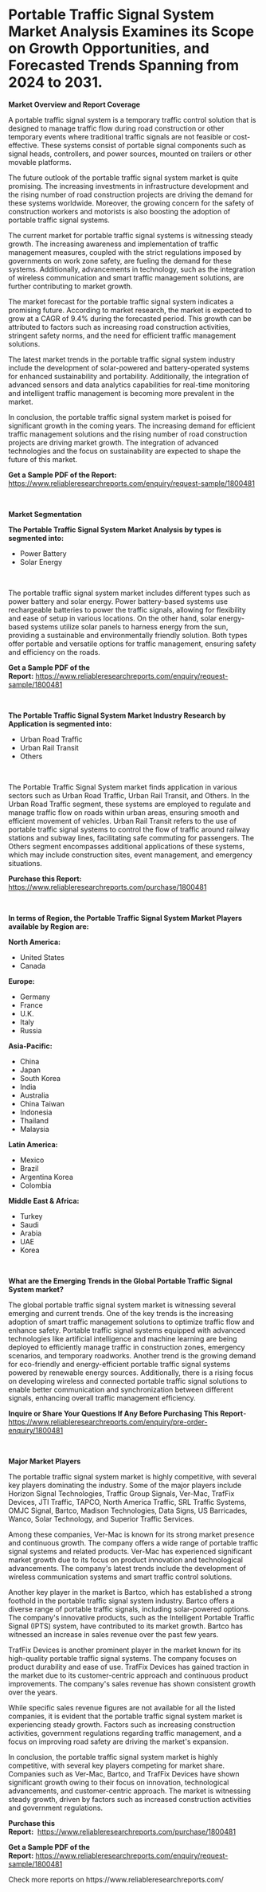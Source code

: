 <p><h1>Portable Traffic Signal System Market Analysis Examines its Scope on Growth Opportunities, and Forecasted Trends Spanning from 2024 to 2031.</h1></p><p><strong>Market Overview and Report Coverage</strong></p>
<p><p>A portable traffic signal system is a temporary traffic control solution that is designed to manage traffic flow during road construction or other temporary events where traditional traffic signals are not feasible or cost-effective. These systems consist of portable signal components such as signal heads, controllers, and power sources, mounted on trailers or other movable platforms.</p><p>The future outlook of the portable traffic signal system market is quite promising. The increasing investments in infrastructure development and the rising number of road construction projects are driving the demand for these systems worldwide. Moreover, the growing concern for the safety of construction workers and motorists is also boosting the adoption of portable traffic signal systems.</p><p>The current market for portable traffic signal systems is witnessing steady growth. The increasing awareness and implementation of traffic management measures, coupled with the strict regulations imposed by governments on work zone safety, are fueling the demand for these systems. Additionally, advancements in technology, such as the integration of wireless communication and smart traffic management solutions, are further contributing to market growth.</p><p>The market forecast for the portable traffic signal system indicates a promising future. According to market research, the market is expected to grow at a CAGR of 9.4% during the forecasted period. This growth can be attributed to factors such as increasing road construction activities, stringent safety norms, and the need for efficient traffic management solutions.</p><p>The latest market trends in the portable traffic signal system industry include the development of solar-powered and battery-operated systems for enhanced sustainability and portability. Additionally, the integration of advanced sensors and data analytics capabilities for real-time monitoring and intelligent traffic management is becoming more prevalent in the market.</p><p>In conclusion, the portable traffic signal system market is poised for significant growth in the coming years. The increasing demand for efficient traffic management solutions and the rising number of road construction projects are driving market growth. The integration of advanced technologies and the focus on sustainability are expected to shape the future of this market.</p></p>
<p><strong>Get a Sample PDF of the Report:</strong> <a href="https://www.reliableresearchreports.com/enquiry/request-sample/1800481">https://www.reliableresearchreports.com/enquiry/request-sample/1800481</a></p>
<p>&nbsp;</p>
<p><strong>Market Segmentation</strong></p>
<p><strong>The Portable Traffic Signal System Market Analysis by types is segmented into:</strong></p>
<p><ul><li>Power Battery</li><li>Solar Energy</li></ul></p>
<p>&nbsp;</p>
<p><p>The portable traffic signal system market includes different types such as power battery and solar energy. Power battery-based systems use rechargeable batteries to power the traffic signals, allowing for flexibility and ease of setup in various locations. On the other hand, solar energy-based systems utilize solar panels to harness energy from the sun, providing a sustainable and environmentally friendly solution. Both types offer portable and versatile options for traffic management, ensuring safety and efficiency on the roads.</p></p>
<p><strong>Get a Sample PDF of the Report:</strong>&nbsp;<a href="https://www.reliableresearchreports.com/enquiry/request-sample/1800481">https://www.reliableresearchreports.com/enquiry/request-sample/1800481</a></p>
<p>&nbsp;</p>
<p><strong>The Portable Traffic Signal System Market Industry Research by Application is segmented into:</strong></p>
<p><ul><li>Urban Road Traffic</li><li>Urban Rail Transit</li><li>Others</li></ul></p>
<p>&nbsp;</p>
<p><p>The Portable Traffic Signal System market finds application in various sectors such as Urban Road Traffic, Urban Rail Transit, and Others. In the Urban Road Traffic segment, these systems are employed to regulate and manage traffic flow on roads within urban areas, ensuring smooth and efficient movement of vehicles. Urban Rail Transit refers to the use of portable traffic signal systems to control the flow of traffic around railway stations and subway lines, facilitating safe commuting for passengers. The Others segment encompasses additional applications of these systems, which may include construction sites, event management, and emergency situations.</p></p>
<p><strong>Purchase this Report:</strong>&nbsp; <a href="https://www.reliableresearchreports.com/purchase/1800481">https://www.reliableresearchreports.com/purchase/1800481</a></p>
<p>&nbsp;</p>
<p><strong>In terms of Region, the Portable Traffic Signal System Market Players available by Region are:</strong></p>
<p>
    <p> <strong> North America: </strong>
        <ul>
            <li>United States</li>
            <li>Canada</li>
        </ul>
        </p> 
    <p> <strong> Europe: </strong>
        <ul>
            <li>Germany</li>
            <li>France</li>
            <li>U.K.</li>
            <li>Italy</li>
            <li>Russia</li>
        </ul>
        </p> 
    <p> <strong> Asia-Pacific: </strong>
        <ul>
            <li>China</li>
            <li>Japan</li>
            <li>South Korea</li>
            <li>India</li>
            <li>Australia</li>
            <li>China Taiwan</li>
            <li>Indonesia</li>
            <li>Thailand</li>
            <li>Malaysia</li>
        </ul>
        </p> 
    <p> <strong> Latin America: </strong>
        <ul>
            <li>Mexico</li>
            <li>Brazil</li>
            <li>Argentina Korea</li>
            <li>Colombia</li>
        </ul>
        </p> 
    <p> <strong> Middle East & Africa: </strong>
        <ul>
            <li>Turkey</li>
            <li>Saudi</li>
            <li>Arabia</li>
            <li>UAE</li>
            <li>Korea</li>
        </ul>
    </p>
    </p>
<p>&nbsp;</p>
<p><strong>What are the Emerging Trends in the Global Portable Traffic Signal System market?</strong></p>
<p><p>The global portable traffic signal system market is witnessing several emerging and current trends. One of the key trends is the increasing adoption of smart traffic management solutions to optimize traffic flow and enhance safety. Portable traffic signal systems equipped with advanced technologies like artificial intelligence and machine learning are being deployed to efficiently manage traffic in construction zones, emergency scenarios, and temporary roadworks. Another trend is the growing demand for eco-friendly and energy-efficient portable traffic signal systems powered by renewable energy sources. Additionally, there is a rising focus on developing wireless and connected portable traffic signal solutions to enable better communication and synchronization between different signals, enhancing overall traffic management efficiency.</p></p>
<p><strong>Inquire or Share Your Questions If Any Before Purchasing This Report</strong>- <a href="https://www.reliableresearchreports.com/enquiry/pre-order-enquiry/1800481">https://www.reliableresearchreports.com/enquiry/pre-order-enquiry/1800481</a></p>
<p>&nbsp;</p>
<p><strong>Major Market Players</strong></p>
<p><p>The portable traffic signal system market is highly competitive, with several key players dominating the industry. Some of the major players include Horizon Signal Technologies, Traffic Group Signals, Ver-Mac, TrafFix Devices, JTI Traffic, TAPCO, North America Traffic, SRL Traffic Systems, OMJC Signal, Bartco, Madison Technologies, Data Signs, US Barricades, Wanco, Solar Technology, and Superior Traffic Services.</p><p>Among these companies, Ver-Mac is known for its strong market presence and continuous growth. The company offers a wide range of portable traffic signal systems and related products. Ver-Mac has experienced significant market growth due to its focus on product innovation and technological advancements. The company's latest trends include the development of wireless communication systems and smart traffic control solutions.</p><p>Another key player in the market is Bartco, which has established a strong foothold in the portable traffic signal system industry. Bartco offers a diverse range of portable traffic signals, including solar-powered options. The company's innovative products, such as the Intelligent Portable Traffic Signal (IPTS) system, have contributed to its market growth. Bartco has witnessed an increase in sales revenue over the past few years.</p><p>TrafFix Devices is another prominent player in the market known for its high-quality portable traffic signal systems. The company focuses on product durability and ease of use. TrafFix Devices has gained traction in the market due to its customer-centric approach and continuous product improvements. The company's sales revenue has shown consistent growth over the years.</p><p>While specific sales revenue figures are not available for all the listed companies, it is evident that the portable traffic signal system market is experiencing steady growth. Factors such as increasing construction activities, government regulations regarding traffic management, and a focus on improving road safety are driving the market's expansion.</p><p>In conclusion, the portable traffic signal system market is highly competitive, with several key players competing for market share. Companies such as Ver-Mac, Bartco, and TrafFix Devices have shown significant growth owing to their focus on innovation, technological advancements, and customer-centric approach. The market is witnessing steady growth, driven by factors such as increased construction activities and government regulations.</p></p>
<p><strong>Purchase this Report:</strong>&nbsp;&nbsp;<a href="https://www.reliableresearchreports.com/purchase/1800481">https://www.reliableresearchreports.com/purchase/1800481</a></p>
<p></p>
<p><strong>Get a Sample PDF of the Report:</strong>&nbsp;<a href="https://www.reliableresearchreports.com/enquiry/request-sample/1800481">https://www.reliableresearchreports.com/enquiry/request-sample/1800481</a></p>
<p>Check more reports on https://www.reliableresearchreports.com/</p>